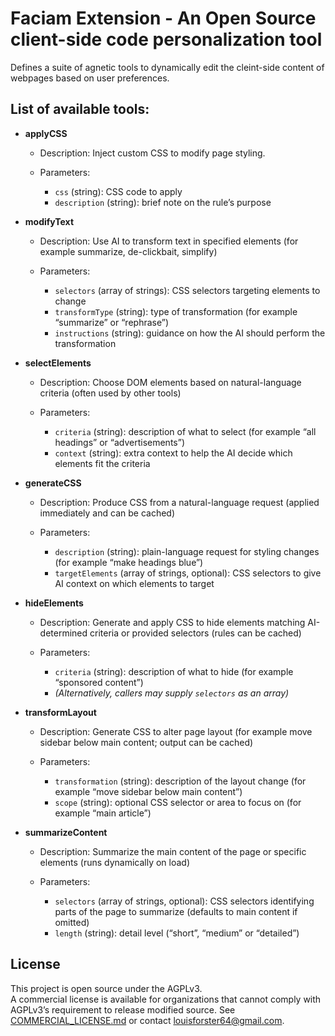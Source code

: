# Faciam Extension - An Open Source client-side code personalization tool 


Defines a suite of agnetic tools to dynamically edit the cleint-side content of webpages based on user preferences.

## List of available tools:

* **applyCSS**

  * Description: Inject custom CSS to modify page styling.
  * Parameters:

    * `css` (string): CSS code to apply
    * `description` (string): brief note on the rule’s purpose

* **modifyText**

  * Description: Use AI to transform text in specified elements (for example summarize, de-clickbait, simplify)
  * Parameters:

    * `selectors` (array of strings): CSS selectors targeting elements to change
    * `transformType` (string): type of transformation (for example “summarize” or “rephrase”)
    * `instructions` (string): guidance on how the AI should perform the transformation

* **selectElements**

  * Description: Choose DOM elements based on natural-language criteria (often used by other tools)
  * Parameters:

    * `criteria` (string): description of what to select (for example “all headings” or “advertisements”)
    * `context` (string): extra context to help the AI decide which elements fit the criteria

* **generateCSS**

  * Description: Produce CSS from a natural-language request (applied immediately and can be cached)
  * Parameters:

    * `description` (string): plain-language request for styling changes (for example “make headings blue”)
    * `targetElements` (array of strings, optional): CSS selectors to give AI context on which elements to target

* **hideElements**

  * Description: Generate and apply CSS to hide elements matching AI-determined criteria or provided selectors (rules can be cached)
  * Parameters:

    * `criteria` (string): description of what to hide (for example “sponsored content”)
    * *(Alternatively, callers may supply `selectors` as an array)*

* **transformLayout**

  * Description: Generate CSS to alter page layout (for example move sidebar below main content; output can be cached)
  * Parameters:

    * `transformation` (string): description of the layout change (for example “move sidebar below main content”)
    * `scope` (string): optional CSS selector or area to focus on (for example “main article”)

* **summarizeContent**

  * Description: Summarize the main content of the page or specific elements (runs dynamically on load)
  * Parameters:

    * `selectors` (array of strings, optional): CSS selectors identifying parts of the page to summarize (defaults to main content if omitted)
    * `length` (string): detail level (“short”, “medium” or “detailed”)




## License

This project is open source under the AGPLv3.  
A commercial license is available for organizations that cannot comply with AGPLv3’s requirement to release modified source. See [COMMERCIAL_LICENSE.md](COMMERCIAL_LICENSE.md) or contact louisforster64@gmail.com.
